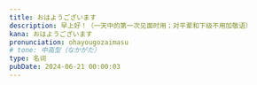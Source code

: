```yaml
---
title: おはようございます
description: 早上好！（一天中的第一次见面时用；对平辈和下级不用加敬语）
kana: おはようございます
pronunciation: ohayougozaimasu
# tone: 中高型（なかがた）
type: 名词
pubDate: 2024-06-21 00:00:03
---
```

